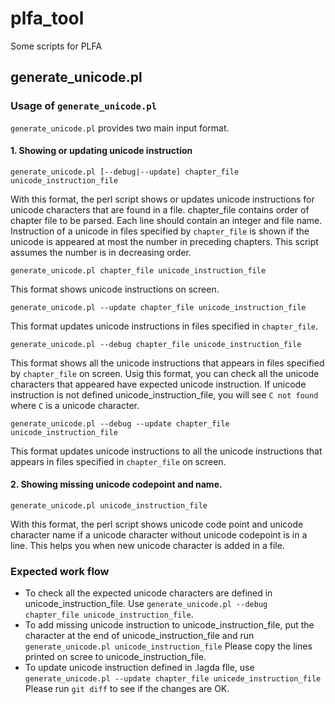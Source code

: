 # plfa_tool
Some scripts for PLFA

## generate_unicode.pl

### Usage of `generate_unicode.pl`

`generate_unicode.pl` provides two main input format.

#### 1. Showing or updating unicode instruction

`generate_unicode.pl [--debug|--update] chapter_file unicode_instruction_file`

With this format, the perl script shows or updates unicode instructions for unicode characters
that are found in a file.
chapter_file contains order of chapter file to be parsed.
Each line should contain an integer and file name. Instruction of a unicode in files specified by `chapter_file` is shown
if the unicode is appeared at most the number in preceding chapters.
This script assumes the number is in decreasing order.

`generate_unicode.pl chapter_file unicode_instruction_file`

This format shows unicode instructions on screen.

`generate_unicode.pl --update chapter_file unicode_instruction_file`

This format updates unicode instructions in files specified in `chapter_file`.

`generate_unicode.pl --debug chapter_file unicode_instruction_file`

This format shows all the unicode instructions that appears in files specified by `chapter_file` on screen.
Usig this format, you can check all the unicode characters that appeared have expected unicode instruction.
If unicode instruction is not defined unicode_instruction_file, you will see
`C not found` where `C` is a unicode character.

`generate_unicode.pl --debug --update chapter_file unicode_instruction_file`

This format updates unicode instructions to all the unicode instructions that appears in files specified in `chapter_file` on screen.


#### 2. Showing missing unicode codepoint and name.

`generate_unicode.pl unicode_instruction_file`

With this format, the perl script shows unicode code point and unicode character name if
a unicode character without unicode codepoint is in a line.
This helps you when new unicode character is added in a file.

### Expected work flow

- To check all the expected unicode characters are defined in unicode_instruction_file.
  Use
  ```generate_unicode.pl --debug chapter_file unicode_instruction_file```.
- To add missing unicode instruction to unicode_instruction_file,
  put the character at the end of unicode_instruction_file and run
  ```generate_unicode.pl unicode_instruction_file```
  Please copy the lines printed on scree to unicode_instruction_file.
- To update unicode instruction defined in .lagda flle, use
  ```generate_unicode.pl --update chapter_file unicede_instruction_file```
  Please run `git diff` to see if the changes are OK.

